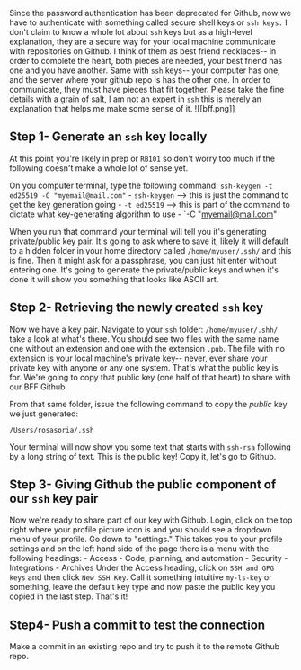 Since the password authentication has been deprecated for Github, now we have to authenticate with something called secure shell keys or `ssh keys.` I don't claim to know a whole lot about `ssh` keys but as a high-level explanation, they are a secure way for your local machine communicate with repositories on Github. I think of them as best friend necklaces-- in order to complete the heart, both pieces are needed, your best friend has one and you have another. Same with `ssh` keys-- your computer has one, and the server where your github repo is has the other one. In order to communicate, they must have pieces that fit together. Please take the fine details with a grain of salt, I am not an expert in `ssh` this is merely an explanation that helps me make some sense of it.
![[bff.png]]

## Step 1- Generate an `ssh` key locally
At this point you're likely in prep or `RB101` so don't worry too much if the following doesn't make a whole lot of sense yet.

On you computer terminal, type the following command:
`ssh-keygen -t ed25519 -C "myemail@mail.com"`
	- `ssh-keygen` --> this is just the command to get the key generation going
	- `-t ed25519` --> this is part of the command to dictate what key-generating algorithm to use
	- `-C "myemail@mail.com"

 When you run that command your terminal will tell you it's generating private/public key pair. It's going to ask where to save it, likely it will default to a hidden folder in your home directory called `/home/myuser/.ssh/` and this is fine. Then it might ask for a passphrase, you can just hit enter without entering one. It's going to generate the private/public keys and when it's done it will show you something that looks like ASCII art. 
 

## Step 2- Retrieving the newly created `ssh` key
Now we have a key pair. Navigate to your `ssh` folder:
`/home/myuser/.shh/` take a look at what's there. You should see two files with the same name one without an extension and one with the extension `.pub`. The file with no extension is your local machine's private key-- never, ever share your private key with anyone or any one system. That's what the public key is for. We're going to copy that public key (one half of that heart) to share with our BFF Github.

From that same folder, issue the following command to copy the *public* key we just generated: 

`/Users/rosasoria/.ssh`

Your terminal will now show you some text that starts with `ssh-rsa` following by a long string of text. This is the public key! Copy it, let's go to Github.

## Step 3- Giving Github the public component of our `ssh` key pair

Now we're ready to share part of our key with Github. Login, click on the top right where your profile picture icon is and you should see a dropdown menu of your profile. Go down to "settings." This takes you to your profile settings and on the left hand side of the page there is a menu with  the following headings:
	- Access
	- Code, planning, and automation
	- Security 
	- Integrations
	- Archives
Under the Access heading, click on `SSH and GPG keys` and then click `New SSH Key`.  Call it something intuitive `my-ls-key` or something, leave the default key type and now paste the public key you copied in the last step. That's it!

## Step4- Push a commit to test the connection
Make a commit in an existing repo and try to push it to the remote Github repo.
